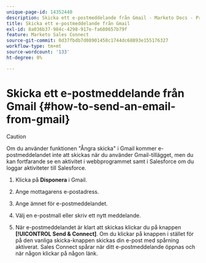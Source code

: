 ```yaml
---
unique-page-id: 14352440
description: Skicka ett e-postmeddelande från Gmail - Marketo Docs - Produktdokumentation
title: Skicka ett e-postmeddelande från Gmail
exl-id: 8a036b37-984c-4298-917e-fa680657b79f
feature: Marketo Sales Connect
source-git-commit: 0d37fbdb7d08901458c1744dc68893e155176327
workflow-type: tm+mt
source-wordcount: '133'
ht-degree: 0%

---
```


# Skicka ett e-postmeddelande från Gmail {#how-to-send-an-email-from-gmail}

>[!CAUTION]
>
>Om du använder funktionen &quot;Ångra skicka&quot; i Gmail kommer e-postmeddelandet inte att skickas när du använder Gmail-tillägget, men du kan fortfarande se en aktivitet i webbprogrammet samt i Salesforce om du loggar aktiviteter till Salesforce.

1. Klicka på **Disponera** i Gmail.

1. Ange mottagarens e-postadress.

1. Ange ämnet för e-postmeddelandet.

1. Välj en e-postmall eller skriv ett nytt meddelande.

1. När e-postmeddelandet är klart att skickas klickar du på knappen **[!UICONTROL Send & Connect]**. Om du klickar på knappen i stället för på den vanliga skicka-knappen skickas din e-post med spårning aktiverat. Sales Connect spårar när ditt e-postmeddelande öppnas och när någon klickar på någon länk.
